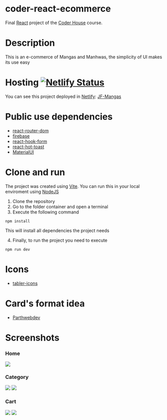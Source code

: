 # coder-react-ecommerce
Final [React](https://us.coderhouse.com/online/reactjs) project of the [Coder House](https://us.coderhouse.com/) course.

# Description
This is an e-commerce of Mangas and Manhwas, the simplicity of UI makes its use easy

# Hosting [![Netlify Status](https://api.netlify.com/api/v1/badges/58c6f719-5263-4c14-9971-6ea3f2ae2338/deploy-status)](https://app.netlify.com/sites/jf-mangas/deploys)
You can see this project deployed in [Netlify](https://www.netlify.com/): [JF-Mangas](https://jf-mangas.netlify.app/)

# Public use dependencies
* [react-router-dom](https://reactrouter.com/en/main)
* [firebase](https://firebase.google.com/)
* [react-hook-form](https://react-hook-form.com/)
* [react-hot-toast](https://react-hot-toast.com/)
* [MaterialUI](https://mui.com/material-ui/getting-started/installation/)

# Clone and run
The project was created using [Vite](https://vitejs.dev/).
You can run this in your local enviroment using [NodeJS](https://nodejs.org/es)

1. Clone the repository
2. Go to the folder container and  open a terminal
3. Execute the following command
```
npm install
```
This will install all dependencies the project needs

4. Finally, to run the project you need to execute
```
npm run dev
```
# Icons
* [tabler-icons](https://tabler-icons.io/)

# Card's format idea
* [Parthwebdev](https://github.com/parthwebdev/UI-Components/tree/main/Cards/01)

# Screenshots
### Home
![](https://i.postimg.cc/k5mNCFds/JFs-Mangas.png)
### Category
![](https://i.postimg.cc/VkM92Z25/JFs-Mangas-1.png)
![](https://i.postimg.cc/HsF4Z1Zf/JFs-Mangas-2.png)
### Cart
![](https://i.postimg.cc/pVGBjFDV/JFs-Mangas-3.png)
![](https://i.postimg.cc/FsYVVHZy/JFs-Mangas-4.png)